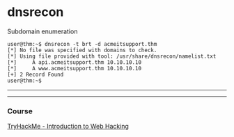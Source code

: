 # dnsrecon 

Subdomain enumeration
```
user@thm:~$ dnsrecon -t brt -d acmeitsupport.thm
[*] No file was specified with domains to check.
[*] Using file provided with tool: /usr/share/dnsrecon/namelist.txt
[*]     A api.acmeitsupport.thm 10.10.10.10
[*]     A www.acmeitsupport.thm 10.10.10.10
[+] 2 Record Found
user@thm:~$
```



---
---

### Course
[TryHackMe - Introduction to Web Hacking](https://tryhackme.com/module/intro-to-web-hacking)    
